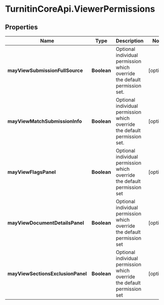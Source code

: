 # TurnitinCoreApi.ViewerPermissions

## Properties

Name | Type | Description | Notes
------------ | ------------- | ------------- | -------------
**mayViewSubmissionFullSource** | **Boolean** | Optional individual permission which override the default permission set. | [optional] 
**mayViewMatchSubmissionInfo** | **Boolean** | Optional individual permission which override the default permission set. | [optional] 
**mayViewFlagsPanel** | **Boolean** | Optional individual permission which override the default permission set | [optional] 
**mayViewDocumentDetailsPanel** | **Boolean** | Optional individual permission which override the default permission set | [optional] 
**mayViewSectionsExclusionPanel** | **Boolean** | Optional individual permission which override the default permission set | [optional] 


